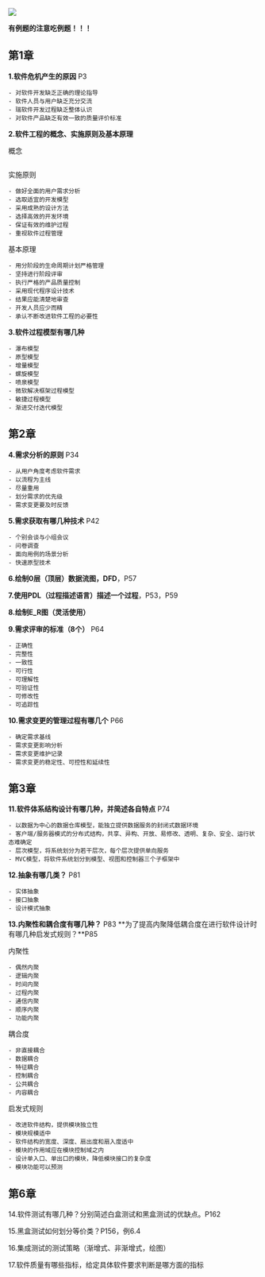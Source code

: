 
![](https://ypic.oss-cn-hangzhou.aliyuncs.com/202212121129393.png)

**有例题的注意吃例题！！！**

## 第1章
**1.软件危机产生的原因** P3

```
- 对软件开发缺乏正确的理论指导
- 软件人员与用户缺乏充分交流
- 瑞软件开发过程缺乏整体认识
- 对软件产品缺乏有效一致的质量评价标准
```

**2.软件工程的概念、实施原则及基本原理**

概念
```

```

实施原则
```
- 做好全面的用户需求分析
- 选取适宜的开发模型
- 采用成熟的设计方法
- 选择高效的开发环境
- 保证有效的维护过程
- 重视软件过程管理
```

基本原理
```
- 用分阶段的生命周期计划严格管理
- 坚持进行阶段评审
- 执行严格的产品质量控制
- 采用现代程序设计技术
- 结果应能清楚地审查
- 开发人员应少而精
- 承认不断改进软件工程的必要性
```

**3.软件过程模型有哪几种**

```
- 瀑布模型
- 原型模型
- 增量模型
- 螺旋模型
- 喷泉模型
- 微软解决框架过程模型
- 敏捷过程模型
- 渐进交付迭代模型
```

## 第2章
**4.需求分析的原则**    P34

```
- 从用户角度考虑软件需求
- 以流程为主线
- 尽量重用
- 划分需求的优先级
- 需求变更要及时反馈
```

**5.需求获取有哪几种技术**    P42

```
- 个别会谈与小组会议
- 问卷调查
- 面向用例的场景分析
- 快速原型技术
```

**6.绘制0层（顶层）数据流图，DFD**，P57

**7.使用PDL（过程描述语言）描述一个过程**，P53，P59

**8.绘制E_R图（灵活使用）**

**9.需求评审的标准（8个）**    P64

```
- 正确性
- 完整性
- 一致性
- 可行性
- 可理解性
- 可验证性
- 可修改性
- 可追踪性
```

**10.需求变更的管理过程有哪几个**    P66

```
- 确定需求基线
- 需求变更影响分析
- 需求变更维护记录
- 需求变更的稳定性、可控性和延续性
```


## 第3章
**11.软件体系结构设计有哪几种，并简述各自特点**    P74

```
- 以数据为中心的数据仓库模型，能独立提供数据服务的封闭式数据环境
- 客户端/服务器模式的分布式结构，共享、异构、开放、易修改、透明、复杂、安全、运行状态难确定
- 层次模型，将系统划分为若干层次，每个层次提供单向服务
- MVC模型，将软件系统划分到模型、视图和控制器三个子框架中
```

**12.抽象有哪几类？**    P81

```
- 实体抽象
- 接口抽象
- 设计模式抽象
```

**13.内聚性和耦合度有哪几种？**    P83
**为了提高内聚降低耦合度在进行软件设计时有哪几种启发式规则？**P85

内聚性
```
- 偶然内聚
- 逻辑内聚
- 时间内聚
- 过程内聚
- 通信内聚
- 顺序内聚
- 功能内聚
```

耦合度
```
- 非直接耦合
- 数据耦合
- 特征耦合
- 控制耦合
- 公共耦合
- 内容耦合
```

启发式规则
```
- 改进软件结构，提供模块独立性
- 模块规模适中
- 软件结构的宽度、深度、扇出度和扇入度适中
- 模块的作用域应在模块控制域之内
- 设计单入口、单出口的模块，降低模块接口的复杂度
- 模块功能可以预测
```

## 第6章
14.软件测试有哪几种？分别简述白盒测试和黑盒测试的优缺点。P162

15.黑盒测试如何划分等价类？P156，例6.4

16.集成测试的测试策略（渐增式、非渐增式，绘图）

17.软件质量有哪些指标，给定具体软件要求判断是哪方面的指标
